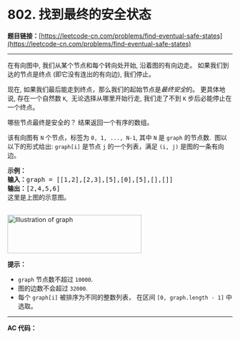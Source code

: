 # 802. 找到最终的安全状态

**题目链接：**[https://leetcode-cn.com/problems/find-eventual-safe-states](https://leetcode-cn.com/problems/find-eventual-safe-states)

---

<div class="content__1Y2H">
 <div class="notranslate">
  <p>在有向图中, 我们从某个节点和每个转向处开始, 沿着图的有向边走。 如果我们到达的节点是终点 (即它没有连出的有向边), 我们停止。</p> 
  <p>现在, 如果我们最后能走到终点，那么我们的起始节点是<em>最终安全</em>的。 更具体地说, 存在一个自然数 <code>K</code>,&nbsp; 无论选择从哪里开始行走, 我们走了不到 <code>K</code> 步后必能停止在一个终点。</p> 
  <p>哪些节点最终是安全的？ 结果返回一个有序的数组。</p> 
  <p>该有向图有 <code>N</code> 个节点，标签为 <code>0, 1, ..., N-1</code>, 其中 <code>N</code> 是&nbsp;<code>graph</code>&nbsp;的节点数.&nbsp; 图以以下的形式给出: <code>graph[i]</code> 是节点 <code>j</code> 的一个列表，满足 <code>(i, j)</code> 是图的一条有向边。</p> 
  <pre class="language-text"><strong>示例：</strong>
<strong>输入：</strong>graph = [[1,2],[2,3],[5],[0],[5],[],[]]
<strong>输出：</strong>[2,4,5,6]
这里是上图的示意图。

</pre> 
  <p><img style="height:86px; width:300px" src="../uploads/2018/03/17/picture1.png" alt="Illustration of graph"></p> 
  <p><strong>提示：</strong></p> 
  <ul> 
   <li><code>graph</code> 节点数不超过 <code>10000</code>.</li> 
   <li>图的边数不会超过 <code>32000</code>.</li> 
   <li>每个 <code>graph[i]</code> 被排序为不同的整数列表， 在区间 <code>[0, graph.length - 1]</code>&nbsp;中选取。</li> 
  </ul> 
 </div>
</div>

---

**AC 代码：**

```java

```